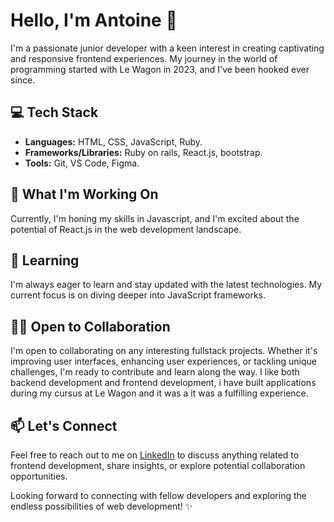 # Hello, I'm Antoine 👋

I'm a passionate junior developer with a keen interest in creating captivating and responsive frontend experiences. My journey in the world of programming started with Le Wagon in 2023, and I've been hooked ever since.

## 💻 Tech Stack

- **Languages:** HTML, CSS, JavaScript, Ruby.
- **Frameworks/Libraries:** Ruby on rails, React.js, bootstrap.
- **Tools:** Git, VS Code, Figma.

## 🚀 What I'm Working On

Currently, I'm honing my skills in Javascript, and I'm excited about the potential of React.js in the web development landscape.

## 🌱 Learning

I'm always eager to learn and stay updated with the latest technologies. My current focus is on diving deeper into JavaScript frameworks.

## 👯‍♀️ Open to Collaboration

I'm open to collaborating on any interesting fullstack projects. Whether it's improving user interfaces, enhancing user experiences, or tackling unique challenges, I'm ready to contribute and learn along the way.
I like both backend development and frontend development, i have built applications during my cursus at Le Wagon and it was a it was a fulfilling experience.

## 📫 Let's Connect

Feel free to reach out to me on [LinkedIn](https://www.linkedin.com/in/antoine-le-floch/) to discuss anything related to frontend development, share insights, or explore potential collaboration opportunities.

Looking forward to connecting with fellow developers and exploring the endless possibilities of web development! ✨
<!---
F1uffee/F1uffee is a ✨ special ✨ repository because its `README.md` (this file) appears on your GitHub profile.
You can click the Preview link to take a look at your changes.
--->
